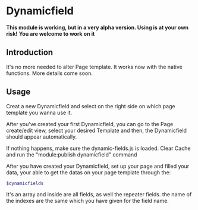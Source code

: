 # Dynamicfield

**This module is working, but in a very alpha version. Using is at your own risk!**
**You are welcome to work on it**

## Introduction
It's no more needed to alter Page template. It works now with the native functions.
More details come soon.

## Usage

Creat a new Dynamicfield and select on the right side on which page template you wanna use it.

After you've created your first Dynamicfield, you can go to the Page create/edit view, select your desired Template and then, the Dynamicfield should appear automatically.

If nothing happens, make sure the dynamic-fields.js is loaded. Clear Cache and run the "module:publish dynamicfield" command

After you have created your Dynamicfield, set up your page and filled your data, your able to get the datas on your page template through the:
```php
$dynamicfields
```
It's an array and inside are all fields, as well the repeater fields.
the name of the indexes are the same which you have given for the field name.
